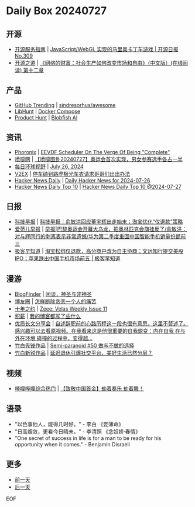 # Daily Box 20240727

## 开源
- [开源服务指南](https://osguider.com/blog/) | [JavaScript/WebGL 实现的马里奥卡丁车游戏 | 开源日报 No.309](https://osguider.com/blog/post/daily/daily-309/)
- [开源之道](https://opensourceway.community/) | [《网络的财富：社会生产如何改变市场和自由》（中文版）(在线阅读) 第十二章](https://www.opensourceway.community/posts/book-of-open-source/the-wealth-of-network/ch12/conclusion-the-stakes-of-information-law-and-policy/)

## 产品
- [GitHub Trending](https://github.com/trending?since=daily) | [sindresorhus/awesome](https://github.com/sindresorhus/awesome)
- [LibHunt](https://www.libhunt.com/) | [Docker Compose](https://www.libhunt.com/r/compose)
- [Product Hunt](https://www.producthunt.com) | [Blobfish AI](https://www.producthunt.com/posts/blobfish-ai)

## 资讯
- [Phoronix](https://www.phoronix.com/) | [EEVDF Scheduler On The Verge Of Being "Complete"](https://www.phoronix.com/news/Linux-Completing-EEVDF)
- [喷嚏网](http://www.dapenti.com/blog/blog.asp?subjectid=70&name=xilei) | [【喷嚏图卦20240727】奥运会首次实现，男女参赛选手各占一半](http://www.dapenti.com/blog/more.asp?name=xilei&id=180089)
- [每日环球视野](https://idai.ly/) | [July 26, 2024](http://m.idai.ly/se/a193iG?1721923200)
- [V2EX](https://www.v2ex.com/) | [停车磕到路虎极光车衣请求哥哥们出出办法](https://www.v2ex.com/t/1060535)
- [Hacker News Daily](https://www.daemonology.net/hn-daily/) | [Daily Hacker News for 2024-07-26](https://www.daemonology.net/hn-daily/2024-07-26.html)
- [Hacker News Daily Top 10](https://github.com/headllines/hackernews-daily) | [Hacker News Daily Top 10 @2024-07-27](https://github.com/headllines/hackernews-daily/issues/1478)

## 日报
- [科技早报](https://www.jiemian.com/lists/459.html) | [科技早报｜俞敏洪回应董宇辉出走始末；淘宝优化“仅退款”策略](https://www.jiemian.com/article/11476171.html)
- [爱范儿早报](https://www.ifanr.com/category/ifanrnews) | [早报|巴黎奥运会开幕大乌龙，把奥林匹克会旗挂反了/俞敏洪：对与辉同行的剥离表示非常遗憾/华为第二季度重回中国智能手机销量份额前三](https://www.ifanr.com/1593912)
- [极客早知道](https://www.geekpark.net/column/74) | [​淘宝松绑仅退款，高分商户改为自主协商；文远知行提交美股 IPO；苹果跌出中国手机市场前五 | 极客早知道](https://www.geekpark.net/news/338598)

## 漫游
- [BlogFinder](https://bf.zzxworld.com/) | [闲谈，神圣与非神圣](https://sliun.com/84.html?utm_source=blogfinder)
- [博友圈](https://www.boyouquan.com/home) | [怎样断除贪恋一个人的痛苦](https://www.boyouquan.com/go?from=feed&link=https%3A%2F%2Fwww.buzhuse.com%2Fposts%2Fxiuxing%2F2024%2Ftan-lian-de-tong-ku%2F)
- [十年之约](https://www.foreverblog.cn/feeds.html) | [Zeee: Velas Weekly Issue 11](https://www.velasx.com/am/6228)
- [积薪](https://firewood.news/) | [我的博客都写了些什么](https://blog.douchi.space/what-did-i-blog-about/)
- [优质长文分享会](https://m.okjike.com/topics/56d2fabe7cb3331100467e2b) | [自述辞职前的心路历程这一段也很有意思，这里不赘述了。感兴趣可以去看原视频。在我看来这是他很重要的自我蜕变：内在自我 在与 外在环境 碰撞的过程中，变得越...](https://mp.weixin.qq.com/s/zTwP68v9DsLCW6CLp89yVA?from=groupmessage&scene=1&subscene=10000&sessionid=1722080233&clicktime=1722081655&enterid=1722081655&ascene=1&realreporttime=1722081655375&forceh5=1)
- [竹白先锋作品](https://www.zhubai.wiki/) | [Semi-paranoid #50 做与不做的选择](https://open.zhubai.wiki/a/l/t/z/pl/xyonline/2428792021356871680)
- [竹白新锐作品](https://www.zhubai.wiki/) | [延迟退休引爆社交平台，美好生活已然分层？](https://open.zhubai.wiki/a/l/t/z/pl/dynamic/2428876485877755904)

## 视频
- [哔哩哔哩综合热门](https://www.bilibili.com/v/popular/all/) | [【致敬中国首金】劫着奏乐 劫着舞！](https://b23.tv/BV1Zy411i7Ph)

## 语录
- "以色事他人，能得几时好。" - 李白 《妾薄命》
- "日高烟敛，更看今日晴未。" - 李清照 《念奴娇·春情》
- "One secret of success in life is for a man to be ready for his opportunity when it comes." - Benjamin Disraeli

## 更多
- [前一天](daily-box-20240726.md)
- [后一天](daily-box-20240728.md)

EOF